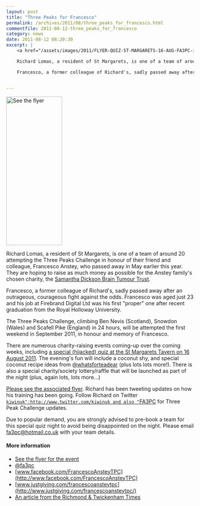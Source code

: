 ```yaml
---
layout: post
title: "Three Peaks for Francesco"
permalink: /archives/2011/08/three_peaks_for_francesco.html
commentfile: 2011-08-12-three_peaks_for_francesco
category: news
date: 2011-08-12 08:20:30
excerpt: |
    <a href="/assets/images/2011/FLYER-QUIZ-ST-MARGARETS-16-AUG-FA3PC-iiii.jpg" title="See larger version of - See the flyer"><img src="/assets/images/2011/FLYER-QUIZ-ST-MARGARETS-16-AUG-FA3PC-iiii_thumb.jpg" width="150" height="398" alt="See the flyer" class="photo right" /></a>

    Richard Lomas, a resident of St Margarets, is one of a team of around 20 attempting the Three Peaks Challenge in honour of their friend and colleague, Francesco Anstey, who passed away in May earlier this year.  They are hoping to raise as much money as possible for the Anstey family's chosen charity, the <a href="http://braintumourtrust.co.uk/.">Samantha Dickson Brain Tumour Trust</a>

    Francesco, a former colleague of Richard's, sadly passed away after an outrageous, courageous fight against the odds.  Francesco was aged just 23 and his job at Firebrand Digital Ltd was his first "proper" one after recent graduation from the Royal Holloway University.


---
```


<a href="/assets/images/2011/FLYER-QUIZ-ST-MARGARETS-16-AUG-FA3PC-iiii.jpg" title="See larger version of - See the flyer"><img src="/assets/images/2011/FLYER-QUIZ-ST-MARGARETS-16-AUG-FA3PC-iiii_thumb.jpg" width="150" height="398" alt="See the flyer" class="photo right" /></a>

Richard Lomas, a resident of St Margarets, is one of a team of around 20 attempting the Three Peaks Challenge in honour of their friend and colleague, Francesco Anstey, who passed away in May earlier this year. They are hoping to raise as much money as possible for the Anstey family's chosen charity, the [Samantha Dickson Brain Tumour Trust](http://braintumourtrust.co.uk/).

Francesco, a former colleague of Richard's, sadly passed away after an outrageous, courageous fight against the odds. Francesco was aged just 23 and his job at Firebrand Digital Ltd was his first "proper" one after recent graduation from the Royal Holloway University.

The Three Peaks Challenge, climbing Ben Nevis (Scotland), Snowdon (Wales) and Scafell Pike (England) in 24 hours, will be attempted the first weekend in September 2011, in honour and memory of Francesco.

There are numerous charity-raising events coming-up over the coming weeks, including [a special (hijacked) quiz at the St Margarets Tavern on 16 August 2011](https://stmargarets.london/event/event/200705142953). The evening's fun will include a coconut shy, and special coconut recipe ideas from [@whatsforteadear](http://www.twitter.com/whatsforteadear) (plus lots lots more!). There is also a special charity/society lottery/raffle that will be launched as part of the night (plus, again lots, lots more...)

[Please see the associated flyer](/assets/images/2011/FLYER-QUIZ-ST-MARGARETS-16-AUG-FA3PC-iiii.jpg). Richard has been tweeting updates on how his training has been going. Follow Richard on Twitter [`kiwinuk":http://www.twitter.com/kiwinuk and also "`FA3PC](http://www.twitter.com/FA3PC) for Three Peak Challenge updates.

Due to popular demand, you are strongly advised to pre-book a team for this special quiz night to avoid being disappointed on the night. Please email <fa3pc@hotmail.co.uk> with your team details.

#### More information

-   [See the flyer for the event](/assets/images/2011/FLYER-QUIZ-ST-MARGARETS-16-AUG-FA3PC-iiii.jpg)
-   [@fa3pc](http://www.twitter.com/fa3pc)
-   [www.facebook.com/FrancescoAnsteyTPC](http://www.facebook.com/FrancescoAnsteyTPC)
-   [www.justgiving.com/francescoansteytpc](http://www.justgiving.com/francescoansteytpc/)
-   [An article from the Richmond & Twickenham Times](http://www.richmondandtwickenhamtimes.co.uk/news/richmondnews/9183899.Special_meaning_for_three_peaks_challenge/)
